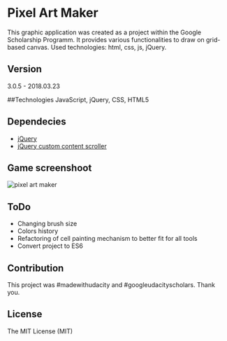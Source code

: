 # Pixel Art Maker
This graphic application was created as a project within the Google Scholarship Programm. It provides various functionalities to draw on grid-based canvas. Used technologies: html, css, js, jQuery.

## Version
3.0.5 - 2018.03.23

##Technologies
JavaScript, jQuery, CSS, HTML5

## Dependecies
- [jQuery](http://jquery.com/)
- [jQuery custom content scroller](http://manos.malihu.gr/jquery-custom-content-scroller/)

## Game screenshoot
![pixel art maker](https://user-images.githubusercontent.com/25374390/37851304-af8013fc-2ede-11e8-8c56-2986a82c8151.jpg)

## ToDo
- Changing brush size
- Colors history
- Refactoring of cell painting mechanism to better fit for all tools
- Convert project to ES6

## Contribution
This project was #madewithudacity and #googleudacityscholars. Thank you.

## License
The MIT License (MIT)
